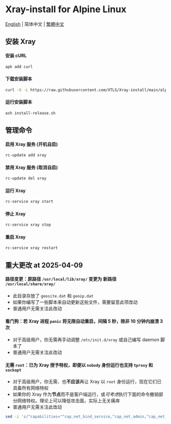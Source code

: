 # Xray-install for Alpine Linux

[English](README.md) | 简体中文 | [繁體中文](README_zh-Hant.md)

## 安装 Xray

#### 安装 cURL

```sh
apk add curl
```

#### 下载安装脚本

```sh
curl -O -L https://raw.githubusercontent.com/XTLS/Xray-install/main/alpinelinux/install-release.sh
```

#### 运行安装脚本

```sh
ash install-release.sh
```

## 管理命令

#### 启用 Xray 服务 (开机自启)

```sh
rc-update add xray
```

#### 禁用 Xray 服务 (取消自启)

```sh
rc-update del xray
```

#### 运行 Xray

```sh
rc-service xray start
```

#### 停止 Xray

```sh
rc-service xray stop
```

#### 重启 Xray

```sh
rc-service xray restart
```

## 重大更改 at 2025-04-09

#### 路径变更：原路径 `/usr/local/lib/xray/` 变更为 新路径 `/usr/local/share/xray/`

- 此目录存放了 `geosite.dat` 和 `geoip.dat`
- 如果你编写了一些脚本来自动更新这些文件，需要留意此项改动
- 普通用户无需关注此改动

#### 看门狗：若 Xray 进程 `panic` 将无限自动重启，间隔 5 秒，除非 10 分钟内崩溃 3 次

- 对于高级用户，你无需再手动调整 `/etc/init.d/xray` 或自己编写 daemon 脚本了
- 普通用户无需关注此改动

#### 无需 `root`：已为 Xray 授予特权，即便以 `nobody` 身份运行也支持 `tproxy` 和 `sockopt`

- 对于高级用户，你无需、也**不应该**再让 Xray 以 `root` 身份运行，现在它们已具备所有网络特权
- 如果你的 Xray 作为**节点**而不是客户端运行，或*可考虑*执行下面的命令撤销部分网络特权。理论上可以降低攻击面，实际上无关痛痒
- 普通用户无需关注此改动

```sh
sed -i 's/^capabilities="^cap_net_bind_service,^cap_net_admin,^cap_net_raw"$/capabilities="^cap_net_bind_service"/g' /etc/init.d/xray
```
